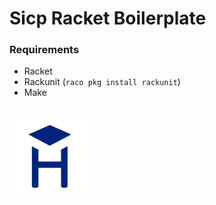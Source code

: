 # Sicp Racket Boilerplate

### Requirements

* Racket
* Rackunit (`raco pkg install rackunit`)
* Make

##
[![Hexlet Ltd. logo](https://raw.githubusercontent.com/Hexlet/hexletguides.github.io/master/images/hexlet_logo128.png)](https://ru.hexlet.io/pages/about?utm_source=github&utm_medium=link&utm_campaign=sicp-racket)
